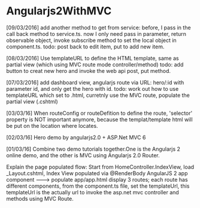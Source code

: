 # Angularjs2WithMVC
[09/03/2016]
add another method to get from service: 
before, I pass in the call back method to service.ts. now I only need pass in parameter, return observable object, invoke subscribe method to set the local object in component.ts.
todo: post back to edit item, put to add new item.

[08/03/2016]
Use templateURL to define the HTML template, same as partial view (which using MVC route mode controller/method)
todo: add button to creat new hero and invoke the web api post, put method.

[07/03/2016]
add dashboard view, angularjs route via URL: hero/:id with parameter id, and only get the hero with id.
todo: work out how to use templateURL which set to .html, curretnly use the MVC route, populate the partial view (.cshtml)

[03/03/16]
When routeConfig or routeDefition to define the route, 'selector' property is NOT important anymore, because the templat/template html
will be put on the location where <router-outlet> locates. 

[02/03/16]
Hero demo by angularjs2.0 + ASP.Net MVC 6

[01/03/16]
Combine two demo tutorials together.One is the Angularjs 2 online demo, and the other is MVC using Angularjs 2.0 Router.

Explain the page populated flow:
Start from  HomeController.IndexView, load _Layout.cshtml, Index View populated via @RenderBody
AngularJS 2 app component ---> populate app/app.html
display 3 routes;
each route has different components, from the component.ts file, set the templateUrl, this templateUrl is the actually url to invoke the 
asp.net mvc controller and methods using MVC Route.
